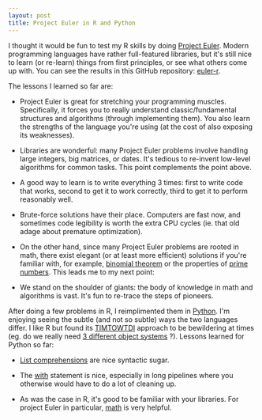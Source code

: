 ```yaml
---
layout: post
title: Project Euler in R and Python
---
```


I thought it would be fun to test my R skills by doing [Project Euler](https://projecteuler.net/). Modern programming languages have rather full-featured libraries, but it's still nice to learn (or re-learn) things from first principles, or see what others come up with. You can see the results in this GitHub repository: [euler-r](https://github.com/ptvan/euler-r).

The lessons I learned so far are:

* Project Euler is great for stretching your programming muscles. Specifically, it forces you to really understand classic/fundamental structures and algorithms (through implementing them). You also learn the strengths of the language you're using (at the cost of also exposing its weaknesses).

* Libraries are wonderful: many Project Euler problems involve handling large integers, big matrices, or dates. It's tedious to re-invent low-level algorithms for common tasks. This point complements the point above.

* A good way to learn is to write everything 3 times: first to write code that works, second to get it to work correctly, third to get it to perform reasonably well.

* Brute-force solutions have their place. Computers are fast now, and sometimes code legibility is worth the extra CPU cycles (ie. that old adage about premature optimization).

* On the other hand, since many Project Euler problems are rooted in math, there exist elegant (or at least more efficient) solutions if you're familiar with, for example, [binomial theorem](https://en.wikipedia.org/wiki/Binomial_theorem) or the properties of [prime numbers](https://en.wikipedia.org/wiki/Prime_number#Analytic_properties). This leads me to my next point:

* We stand on the shoulder of giants: the body of knowledge in math and algorithms is vast. It's fun to re-trace the steps of pioneers.

After doing a few problems in R, I reimplimented them in [Python](https://github.com/ptvan/euler-python). I'm enjoying seeing the subtle (and not so subtle) ways the two languages differ. I like R but found its [TIMTOWTDI](https://en.wikipedia.org/wiki/There%27s_more_than_one_way_to_do_it) approach to be bewildering at times (eg. do we really need [3 different object systems](http://adv-r.had.co.nz/OO-essentials.html) ?). Lessons learned for Python so far:

* [List comprehensions](https://docs.python.org/3/tutorial/datastructures.html#list-comprehensions) are nice syntactic sugar.

* The [with](https://docs.python.org/2.5/whatsnew/pep-343.html) statement is nice, especially in long pipelines where you otherwise would have to do a lot of cleaning up.

* As was the case in R, it's good to be familiar with your libraries. For project Euler in particular, [math](https://pypi.org/project/maths/) is very helpful.

